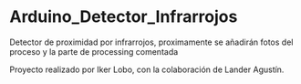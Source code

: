# Arduino_Detector_Infrarrojos
Detector de proximidad por infrarrojos, proximamente se añadirán fotos del proceso y la parte de processing comentada

Proyecto realizado por Iker Lobo, con la colaboración de Lander Agustín.
